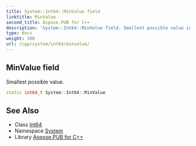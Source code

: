 ```yaml
---
title: System::Int64::MinValue field
linktitle: MinValue
second_title: Aspose.PUB for C++
description: 'System::Int64::MinValue field. Smallest possible value in C++.'
type: docs
weight: 300
url: /cpp/system/int64/minvalue/
---
```

## MinValue field


Smallest possible value.

```cpp
static int64_t System::Int64::MinValue
```

## See Also

* Class [Int64](../)
* Namespace [System](../../)
* Library [Aspose.PUB for C++](../../../)
